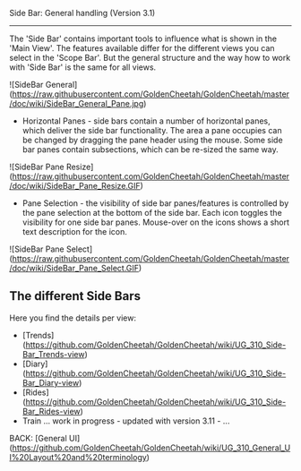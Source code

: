Side Bar: General handling (Version 3.1)
***

The 'Side Bar' contains important tools to influence what is shown in the 'Main View'. The features available differ for the different views you can select in the 'Scope Bar'. But the general structure and the way how to work with 'Side Bar' is the same for all views.

![SideBar General] (https://raw.githubusercontent.com/GoldenCheetah/GoldenCheetah/master/doc/wiki/SideBar_General_Pane.jpg)

* Horizontal Panes - side bars contain a number of horizontal panes, which deliver the side bar functionality. The area a pane occupies can be changed by dragging the pane header using the mouse. Some side bar panes contain subsections, which can be re-sized the same way.

![SideBar Pane Resize] (https://raw.githubusercontent.com/GoldenCheetah/GoldenCheetah/master/doc/wiki/SideBar_Pane_Resize.GIF)

* Pane Selection - the visibility of side bar panes/features is controlled by the pane selection at the bottom of the side bar. Each icon toggles the visibility for one side bar panes. Mouse-over on the icons shows a short text description for the icon.

![SideBar Pane Select] (https://raw.githubusercontent.com/GoldenCheetah/GoldenCheetah/master/doc/wiki/SideBar_Pane_Select.GIF)

## The different Side Bars

Here you find the details per view:
* [Trends] (https://github.com/GoldenCheetah/GoldenCheetah/wiki/UG_310_Side-Bar_Trends-view)
* [Diary] (https://github.com/GoldenCheetah/GoldenCheetah/wiki/UG_310_Side-Bar_Diary-view)
* [Rides] (https://github.com/GoldenCheetah/GoldenCheetah/wiki/UG_310_Side-Bar_Rides-view)
* Train ... work in progress - updated with version 3.11 - ...

BACK: [General UI] (https://github.com/GoldenCheetah/GoldenCheetah/wiki/UG_310_General_UI%20Layout%20and%20terminology)

